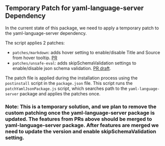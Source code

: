 ## Temporary Patch for yaml-language-server Dependency

In the current state of this package, we need to apply a temporary patch to the yaml-language-server dependency.

The script applies 2 patches:
- `patches/markdown`: adds hover setting to enable/disable Title and Source from hover tooltip. [PR](https://github.com/redhat-developer/yaml-language-server/pull/892)
- `patches/unsafe-eval`: adds skipSchemaValidation settings to enable/disable json schema validation. [PR draft](https://github.com/redhat-developer/yaml-language-server/pull/965).


The patch file is applied during the installation process using the `postinstall` script in the `package.json` file. This script runs the `patchYamlJsonPackage.js` script, which searches path to the `yaml-language-server` package and applies the patches once.

### Note: This is a temporary solution, and we plan to remove the custom patching once the yaml-language-server package is updated. The features from PRs above should be merged to yaml-language-server package. After features are merged we need to update the version and enable skipSchemaValidation setting.